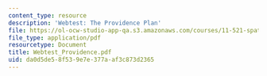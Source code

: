 ```yaml
---
content_type: resource
description: 'Webtest: The Providence Plan'
file: https://ol-ocw-studio-app-qa.s3.amazonaws.com/courses/11-521-spatial-database-management-and-advanced-geographic-information-systems-spring-2003/da0d5de58f539e7e377aaf3c873d2365_Webtest_Providence.pdf
file_type: application/pdf
resourcetype: Document
title: Webtest_Providence.pdf
uid: da0d5de5-8f53-9e7e-377a-af3c873d2365
---
```

